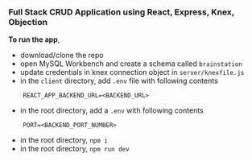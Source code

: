 ### Full Stack CRUD Application using React, Express, Knex, Objection

**To run the app**,

- download/clone the repo
- open MySQL Workbench and create a schema called `brainstation`
- update credentials in knex connection object in `server/knexfile.js`
- in the `client` directory, add `.env` file with following contents

```
    REACT_APP_BACKEND_URL=<BACKEND_URL>
```

- in the root directory, add a `.env` with following contents

```
    PORT=<BACKEND_PORT_NUMBER>
```
- in the root directory, `npm i`
- in the root directory, `npm run dev`
